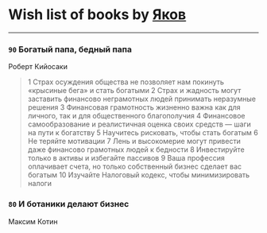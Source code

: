 # Wish list of books by [Яков](https://plus.google.com/u/0/117277044284589498872/)
---

### `90` Богатый папа, бедный папа
Роберт Кийосаки
> 1 Страх осуждения общества не позволяет нам покинуть «крысиные бега» и стать богатыми
> 2 Страх и жадность могут заставить финансово неграмотных людей принимать неразумные решения
> 3 Финансовая грамотность жизненно важна как для личного, так и для общественного благополучия
> 4 Финансовое самообра­зование и реалистичная оценка своих средств — шаги на пути к богатству
> 5 Научитесь рисковать, чтобы стать богатым
> 6 Не теряйте мотивации
> 7 Лень и высокомерие могут привести даже финансово грамотных людей к бедности
> 8 Инвестируйте только в активы и избегайте пассивов
> 9 Ваша профессия оплачивает счета, но только собственный бизнес сделает вас богатым
> 10 Изучайте Налоговый кодекс, чтобы минимизировать налоги

### `80` И ботаники делают бизнес
Максим Котин

